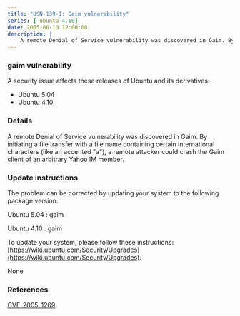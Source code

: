 ```yaml
---
title: "USN-139-1: Gaim vulnerability"
series: [ ubuntu-4.10]
date: 2005-06-10 12:00:00
description: |
    A remote Denial of Service vulnerability was discovered in Gaim. By initiating a file transfer with a file name containing certain international characters (like an accented &quot;a&quot;), a remote attacker could crash the Gaim client of an arbitrary Yahoo IM member.
--- 
```

 
 


### gaim vulnerability

A security issue affects these releases of Ubuntu and its derivatives:

* Ubuntu 5.04
* Ubuntu 4.10

### Details

A remote Denial of Service vulnerability was discovered in Gaim. By initiating a file transfer with a file name containing certain international characters (like an accented &quot;a&quot;), a remote attacker could crash the Gaim client of an arbitrary Yahoo IM member.

### Update instructions

The problem can be corrected by updating your system to the following package version:

Ubuntu 5.04
 : gaim 

Ubuntu 4.10
 : gaim 

To update your system, please follow these instructions: [https://wiki.ubuntu.com/Security/Upgrades](https://wiki.ubuntu.com/Security/Upgrades).

None

### References

 
 [CVE-2005-1269](http://people.ubuntu.com/~ubuntu-security/cve/CVE-2005-1269)
 

